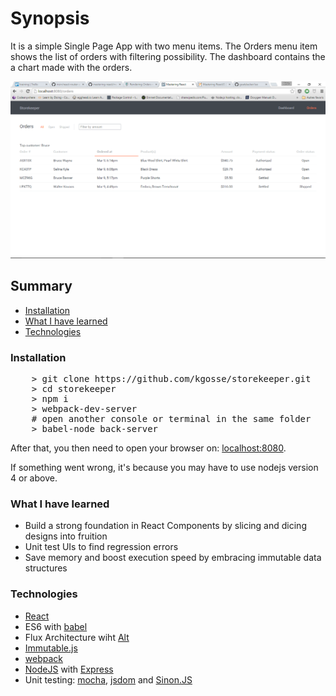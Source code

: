 # Synopsis
It is a simple Single Page App with two menu items. The Orders menu item shows the list of orders with filtering possibility. The dashboard contains the a chart made with the orders.

![alt text][storekeeper]

[storekeeper]: storekeeper.png "Storekeeper - Orders screen"

## Summary

* [Installation](#installation)
* [What I have learned](#what-i-have-learned)
* [Technologies](#technologies)

### Installation

<pre>
    > git clone https://github.com/kgosse/storekeeper.git
    > cd storekeeper
    > npm i
    > webpack-dev-server
    # open another console or terminal in the same folder
    > babel-node back-server
</pre>

After that, you then need to open your browser on: [localhost:8080](http://localhost:8080/).

If something went wrong, it's because you may have to use nodejs version 4 or above.

### What I have learned

* Build a strong foundation in React Components by slicing and dicing designs into fruition
* Unit test UIs to find regression errors
* Save memory and boost execution speed by embracing immutable data structures

### Technologies

* [React](https://facebook.github.io/react/)
* ES6 with [babel](http://babeljs.io/)
* Flux Architecture wiht [Alt](http://alt.js.org/)
* [Immutable.js](https://facebook.github.io/immutable-js/)
* [webpack](https://webpack.github.io/)
* [NodeJS](https://nodejs.org/en/) with [Express](http://expressjs.com/en/)
* Unit testing: [mocha](https://mochajs.org/), [jsdom](https://github.com/tmpvar/jsdom) and [Sinon.JS](http://sinonjs.org/)

